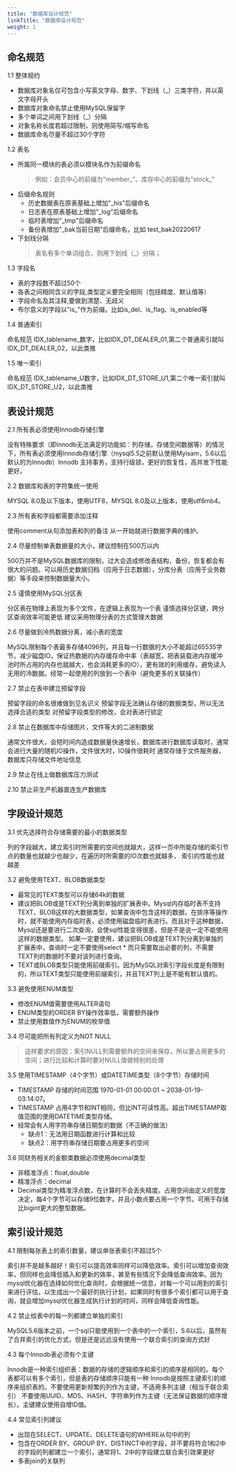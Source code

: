 ```yaml
---
title: "数据库设计规范"
linkTitle: "数据库设计规范"
weight: 1
---
```

## 命名规范

1.1 整体规约
+ 数据库对象名仅可包含小写英文字母、数字、下划线（_）三类字符，并以英文字母开头 
+ 数据库对象命名禁止使用MySQL保留字
+ 多个单词之间用下划线（_）分隔
+ 对象名称长度若超过限制，则使用简写/缩写命名 
+ 数据库命名尽量不超过30个字符

1.2 表名

+ 所属同一模块的表必须以模块名作为前缀命名
  > 例如：会员中心的前缀为“member_”、库存中心的前缀为“stock_”
+  后缀命名规则
   +  历史数据表在原表基础上增加"_his"后缀命名 
   +  日志表在原表基础上增加"_log"后缀命名
   +  临时表增加"_tmp"后缀命名
   +  备份表增加"_bak当前日期"后缀命名，比如 test_bak20220617
+ 下划线分隔
  > 表名有多个单词组合，则用下划线（_）分隔； 

1.3 字段名

+ 表的字段数不超过50个
+ 各表之间相同含义的字段,类型定义要完全相同（包括精度、默认值等）
+ 字段命名及其注释,要做到清楚、无歧义
+ 布尔意义的字段以"is_"作为前缀。比如is_del、is_flag、is_enabled等 

1.4 普通索引

命名规范 IDX_tablename_数字，比如IDX_DT_DEALER_01,第二个普通索引就叫 IDX_DT_DEALER_02，以此类推

1.5 唯一索引

命名规范 IDX_tablename_U数字，比如IDX_DT_STORE_U1,第二个唯一索引就叫 IDX_DT_STORE_U2，以此类推



## 表设计规范

2.1 所有表必须使用Innodb存储引擎

没有特殊要求（即Innodb无法满足的功能如：列存储，存储空间数据等）的情况下，所有表必须使用Innodb存储引擎（mysql5.5之前默认使用Myisam，5.6以后默认的为Innodb）Innodb 支持事务，支持行级锁，更好的恢复性，高并发下性能更好。

2.2 数据库和表的字符集统一使用

MYSQL 8.0及以下版本，使用UTF8，MYSQL 8.0及以上版本，使用utf8mb4。

2.3 所有表和字段都需要添加注释

使用comment从句添加表和列的备注 从一开始就进行数据字典的维护。

2.4 尽量控制单表数据量的大小，建议控制在500万以内

500万并不是MySQL数据库的限制，过大会造成修改表结构，备份，恢复都会有很大的问题。可以用历史数据归档（应用于日志数据），分库分表（应用于业务数据）等手段来控制数据量大小。

2.5 谨慎使用MySQL分区表

分区表在物理上表现为多个文件，在逻辑上表现为一个表 谨慎选择分区键，跨分区查询效率可能更低 建议采用物理分表的方式管理大数据

2.6 尽量做到冷热数据分离，减小表的宽度

MySQL限制每个表最多存储4096列，并且每一行数据的大小不能超过65535字节，减少磁盘IO，保证热数据的内存缓存命中率（表越宽，把表装载进内存缓冲池时所占用的内存也就越大，也会消耗更多的IO），更有效的利用缓存，避免读入无用的冷数据。经常一起使用的列放到一个表中（避免更多的关联操作）

2.7 禁止在表中建立预留字段

预留字段的命名很难做到见名识义 预留字段无法确认存储的数据类型，所以无法选择合适的类型 对预留字段类型的修改，会对表进行锁定

2.8 禁止在数据库中存储图片，文件等大的二进制数据

通常文件很大，会短时间内造成数据量快速增长，数据库进行数据库读取时，通常会进行大量的随机IO操作，文件很大时，IO操作很耗时 通常存储于文件服务器，数据库只存储文件地址信息

2.9 禁止在线上做数据库压力测试

2.10 禁止非生产机器直连生产数据库 



## 字段设计规范

3.1 优先选择符合存储需要的最小的数据类型

列的字段越大，建立索引时所需要的空间也就越大，这样一页中所能存储的索引节点的数量也就越少也越少，在遍历时所需要的IO次数也就越多， 索引的性能也就越差

3.2 避免使用TEXT、BLOB数据类型

+ 最常见的TEXT类型可以存储64k的数据
+ 建议把BLOB或是TEXT列分离到单独的扩展表中。Mysql内存临时表不支持TEXT、BLOB这样的大数据类型，如果查询中包含这样的数据，在排序等操作时，就不能使用内存临时表，必须使用磁盘临时表进行。而且对于这种数据，Mysql还是要进行二次查询，会使sql性能变得很差，但是不是说一定不能使用这样的数据类型。
如果一定要使用，建议把BLOB或是TEXT列分离到单独的扩展表中，查询时一定不要使用select * 而只需要取出必要的列，不需要TEXT列的数据时不要对该列进行查询。 
+ TEXT或BLOB类型只能使用前缀索引。因为MySQL对索引字段长度是有限制的，所以TEXT类型只能使用前缀索引，并且TEXT列上是不能有默认值的。

3.3 避免使用ENUM类型

+ 修改ENUM值需要使用ALTER语句
+ ENUM类型的ORDER BY操作效率低，需要额外操作
+ 禁止使用数值作为ENUM的枚举值

3.4 尽可能把所有列定义为NOT NULL

  > 这样要求的原因：索引NULL列需要额外的空间来保存，所以要占用更多的空间；进行比较和计算时要对NULL值做特别的处理

3.5 使用TIMESTAMP（4个字节）或DATETIME类型（8个字节）存储时间

+ TIMESTAMP 存储的时间范围 1970-01-01 00:00:01 ~ 2038-01-19-03:14:07。
+ TIMESTAMP 占用4字节和INT相同，但比INT可读性高。超出TIMESTAMP取值范围的使用DATETIME类型存储。
+ 经常会有人用字符串存储日期型的数据（不正确的做法）
  + 缺点1：无法用日期函数进行计算和比较
  + 缺点2：用字符串存储日期要占用更多的空间

3.6 同财务相关的金额类数据必须使用decimal类型

+ 非精准浮点：float,double
+ 精准浮点：decimal
+ Decimal类型为精准浮点数，在计算时不会丢失精度。占用空间由定义的宽度决定，每4个字节可以存储9位数字，并且小数点要占用一个字节。可用于存储比bigint更大的整型数据。



## 索引设计规范 

4.1 限制每张表上的索引数量，建议单张表索引不超过5个

索引并不是越多越好！索引可以提高效率同样可以降低效率。索引可以增加查询效率，但同样也会降低插入和更新的效率，甚至有些情况下会降低查询效率。因为mysql优化器在选择如何优化查询时，会根据统一信息，对每一个可以用到的索引来进行评估，以生成出一个最好的执行计划，如果同时有很多个索引都可以用于查询，就会增加mysql优化器生成执行计划的时间，同样会降低查询性能。

4.2 禁止给表中的每一列都建立单独的索引

MySQL5.6版本之前，一个sql只能使用到一个表中的一个索引，5.6以后，虽然有了合并索引的优化方式，但是还是远远没有使用一个联合索引的查询方式好

4.3 每个Innodb表必须有个主键

Innodb是一种索引组织表：数据的存储的逻辑顺序和索引的顺序是相同的。每个表都可以有多个索引，但是表的存储顺序只能有一种 Innodb是按照主键索引的顺序来组织表的。不要使用更新频繁的列作为主键，不适用多列主键（相当于联合索引） 不要使用UUID、MD5、HASH、字符串列作为主键（无法保证数据的顺序增长）。主键建议使用自增ID值。

4.4 常见索引列建议

+ 出现在SELECT、UPDATE、DELETE语句的WHERE从句中的列
+ 包含在ORDER BY、GROUP BY、DISTINCT中的字段，并不要将符合1和2中的字段的列都建立一个索引，通常将1、2中的字段建立联合索引效果更好
+ 多表join的关联列 
